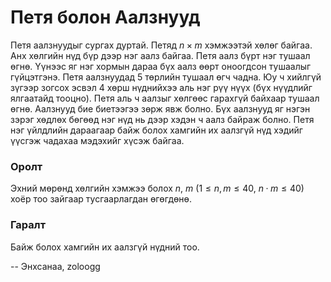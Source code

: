 Петя болон Аалзнууд
===================

Петя аалзнуудыг сургах дуртай. Петяд $n × m$ хэмжээтэй хөлөг байгаа. Анх хөлгийн нүд бүр дээр нэг аалз байгаа. Петя аалз бүрт нэг тушаал өгнө. Үүнээс яг нэг хормын дараа бүх аалз өөрт оноогдсон тушаалыг гүйцэтгэнэ. Петя аалзнуудад $5$ төрлийн тушаал өгч чадна. Юу ч хийлгүй зүгээр зогсох эсвэл $4$ хөрш нүднийхээ аль нэг рүү нүүх (бүх нүүдлийг ялгаатайд тооцно). Петя аль ч аалзыг хөлгөөс гарахгүй байхаар тушаал өгнө. Аалзнууд бие биетээгээ зөрж явж болно. Бүх аалзнууд яг нэгэн зэрэг хөдлөх бөгөөд нэг нүд нь дээр хэдэн ч аалз байраж болно. Петя нэг үйлдлийн дараагаар байж болох хамгийн их аалзгүй нүд хэдийг үүсгэж чадахаа мэдэхийг хүсэж байгаа.

### Оролт
Эхний мөрөнд хөлгийн хэмжээ болох $n$, $m$ ($1 ≤ n, m ≤ 40$, $n·m ≤ 40$) хоёр тоо зайгаар тусгаарлагдан өгөгдөнө.

### Гаралт
Байж болох хамгийн их аалзгүй нүдний тоо.

-- Энхсанаа, zoloogg
